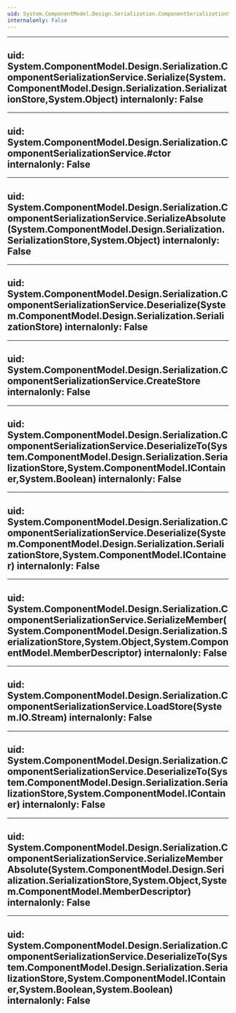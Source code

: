 ```yaml
---
uid: System.ComponentModel.Design.Serialization.ComponentSerializationService
internalonly: False
---
```


---
uid: System.ComponentModel.Design.Serialization.ComponentSerializationService.Serialize(System.ComponentModel.Design.Serialization.SerializationStore,System.Object)
internalonly: False
---

---
uid: System.ComponentModel.Design.Serialization.ComponentSerializationService.#ctor
internalonly: False
---

---
uid: System.ComponentModel.Design.Serialization.ComponentSerializationService.SerializeAbsolute(System.ComponentModel.Design.Serialization.SerializationStore,System.Object)
internalonly: False
---

---
uid: System.ComponentModel.Design.Serialization.ComponentSerializationService.Deserialize(System.ComponentModel.Design.Serialization.SerializationStore)
internalonly: False
---

---
uid: System.ComponentModel.Design.Serialization.ComponentSerializationService.CreateStore
internalonly: False
---

---
uid: System.ComponentModel.Design.Serialization.ComponentSerializationService.DeserializeTo(System.ComponentModel.Design.Serialization.SerializationStore,System.ComponentModel.IContainer,System.Boolean)
internalonly: False
---

---
uid: System.ComponentModel.Design.Serialization.ComponentSerializationService.Deserialize(System.ComponentModel.Design.Serialization.SerializationStore,System.ComponentModel.IContainer)
internalonly: False
---

---
uid: System.ComponentModel.Design.Serialization.ComponentSerializationService.SerializeMember(System.ComponentModel.Design.Serialization.SerializationStore,System.Object,System.ComponentModel.MemberDescriptor)
internalonly: False
---

---
uid: System.ComponentModel.Design.Serialization.ComponentSerializationService.LoadStore(System.IO.Stream)
internalonly: False
---

---
uid: System.ComponentModel.Design.Serialization.ComponentSerializationService.DeserializeTo(System.ComponentModel.Design.Serialization.SerializationStore,System.ComponentModel.IContainer)
internalonly: False
---

---
uid: System.ComponentModel.Design.Serialization.ComponentSerializationService.SerializeMemberAbsolute(System.ComponentModel.Design.Serialization.SerializationStore,System.Object,System.ComponentModel.MemberDescriptor)
internalonly: False
---

---
uid: System.ComponentModel.Design.Serialization.ComponentSerializationService.DeserializeTo(System.ComponentModel.Design.Serialization.SerializationStore,System.ComponentModel.IContainer,System.Boolean,System.Boolean)
internalonly: False
---
